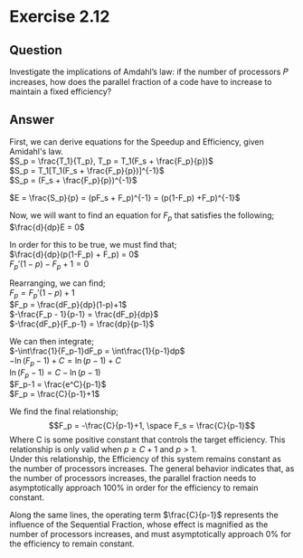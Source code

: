 # Exercise 2.12

## Question
Investigate the implications of Amdahl’s law: if the number of processors 𝑃 increases, how does the parallel fraction of a code have to increase to maintain a fixed efficiency?

## Answer
First, we can derive equations for the Speedup and Efficiency, given Amidahl's law. <br>
$S_p = \frac{T_1}{T_p}, T_p = T_1(F_s + \frac{F_p}{p})$ <br>
$S_p = T_1[T_1(F_s + \frac{F_p}{p})]^{-1}$ <br>
$S_p = (F_s + \frac{F_p}{p})^{-1}$

$E = \frac{S_p}{p} = (pF_s + F_p)^{-1} = (p(1-F_p) +F_p)^{-1}$ <br>

Now, we will want to find an equation for $F_p$ that satisfies the following; <br>
$\frac{d}{dp}E = 0$ <br>

In order for this to be true, we must find that; <br>
$\frac{d}{dp}(p(1-F_p) + F_p) = 0$ <br>
$F_p'(1-p) - F_p + 1 = 0$ <br>

Rearranging, we can find; <br>
$F_p = F_p'(1-p) + 1$ <br>
$F_p = \frac{dF_p}{dp}(1-p)+1$ <br>
$-\frac{F_p - 1}{p-1} = \frac{dF_p}{dp}$ <br>
$-\frac{dF_p}{F_p-1} = \frac{dp}{p-1}$ <br>

We can then integrate; <br>
$-\int\frac{1}{F_p-1}dF_p = \int\frac{1}{p-1}dp$ <br>
$-\ln(F_p-1) + C = \ln(p-1) + C$ <br>
$\ln(F_p-1) = C - \ln(p-1)$ <br>
$F_p-1 = \frac{e^C}{p-1}$ <br>
$F_p = \frac{C}{p-1}+1$ <br>

We find the final relationship;
$$F_p = -\frac{C}{p-1}+1, \space F_s = \frac{C}{p-1}$$
Where C is some positive constant that controls the target efficiency. This relationship is only valid when $p \ge C + 1$ and $p > 1$. <br>
Under this relationship, the Efficiency of this system remains constant as the number of processors increases. The general behavior indicates that, as the number of processors increases, the parallel fraction needs to asymptotically approach 100% in order for the efficiency to remain constant. 

Along the same lines, the operating term $\frac{C}{p-1}$ represents the influence of the Sequential Fraction, whose effect is magnified as the number of processors increases, and must asymptotically approach 0% for the efficiency to remain constant.